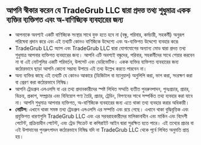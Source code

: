 ## আপনি স্বীকার করেন যে TradeGrub LLC দ্বারা প্রদত্ত তথ্য শুধুমাত্র একক ব্যক্তির ব্যক্তিগত এবং অ-বাণিজ্যিক ব্যবহারের জন্য

- আপনাকে অবশ্যই একটি বাণিজ্যিক সংস্থার সাথে যুক্ত হতে হবে না (বন্ধু, পরিবার, কর্মচারী, সহকর্মী) অনুরূপ পরিষেবা প্রদান করে এবং এই তথ্যটি কোনও বাণিজ্যিক উদ্দেশ্যে এবং অ-ব্যক্তিগত উদ্দেশ্যে ব্যবহার করে৷
- TradeGrub LLC অ্যাপ এবং TradeGrub LLC দ্বারা যোগাযোগের অন্যান্য মোড দ্বারা প্রদত্ত তথ্য শুধুমাত্র আপনার ব্যক্তিগত ব্যবহারের জন্য। আপনি এটি অবশ্যই বন্ধুদের, পরিবার, সহকর্মীদের সাথে শেয়ার করবেন না বা এই নোটগুলির একটি পরিবর্তন, উপসেট এবং ডেরিভেটিভ। একক ব্যক্তির ব্যক্তিগত ব্যবহারের জন্য কঠোরভাবে ছাড়া আপনি কোনো সম্ভাব্য উপায়ে এই তথ্য উল্লেখ করতে পারবেন না।
- অন্য ব্যক্তির কাছে এই তথ্যটি যে কোনও আকারে (ডিজিটাল বা ম্যানুয়াল) অনুলিপি করা, ভাগ করা, সংরক্ষণ করা বা প্রেরণ করা কঠোরভাবে নিষিদ্ধ।
- আপনি ট্রেডগ্রুব এলএলসি বা এর তথ্য প্রদানকারীদের স্পষ্ট লিখিত সম্মতি ব্যতীত পুনরুত্পাদন, পুনঃপ্রচার, প্রচার, বিক্রয়, প্রকাশ, সম্প্রচার এবং বিনিয়োগ পণ্য তৈরি, প্রচার, ট্রেডিং, বিপণনের সাথে সম্পর্কিত তথ্য ব্যবহার করা যাবে না। আপনি শুধুমাত্র আপনার ব্যক্তিগত, অ-বাণিজ্যিক ব্যবহারের জন্য এতে থাকা তথ্য ব্যবহার করার অধিকারী।
- **নোটিস:** এখানে থাকা সমস্ত তথ্য ট্রেডগ্রুব এলএলসি এর সম্পত্তি এবং রয়ে গেছে। এখানে থাকা বুদ্ধিবৃত্তিক এবং প্রযুক্তিগত ধারণাগুলি TradeGrub LLC এবং এর সরবরাহকারীদের মালিকানাধীন এবং মার্কিন এবং বিদেশী পেটেন্ট, প্রক্রিয়াধীন পেটেন্ট, এবং ট্রেড সিক্রেট বা কপিরাইট আইন দ্বারা সুরক্ষিত হতে পারে। এই তথ্যের প্রচার বা এই উপাদানের পুনরুৎপাদন কঠোরভাবে নিষিদ্ধ যদি না TradeGrub LLC থেকে পূর্বে লিখিত অনুমতি প্রাপ্ত হয়।
